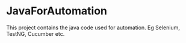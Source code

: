 # JavaForAutomation
This project contains the java code used for automation. Eg Selenium, TestNG, Cucumber etc.
